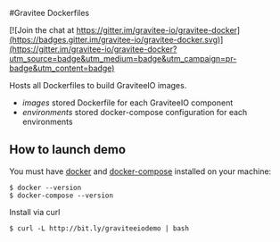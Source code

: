 #Gravitee Dockerfiles

[![Join the chat at https://gitter.im/gravitee-io/gravitee-docker](https://badges.gitter.im/gravitee-io/gravitee-docker.svg)](https://gitter.im/gravitee-io/gravitee-docker?utm_source=badge&utm_medium=badge&utm_campaign=pr-badge&utm_content=badge)

Hosts all Dockerfiles to build GraviteeIO images.
 
  * _images_ stored Dockerfile for each GraviteeIO component
  * _environments_ stored docker-compose configuration for each environments

## How to launch demo
You must have 
  [docker](http://docs.docker.com/installation/) and
  [docker-compose](http://docs.docker.com/compose/install/)
installed on your machine:

```
$ docker --version
$ docker-compose --version
```

Install via curl
```
$ curl -L http://bit.ly/graviteeiodemo | bash
```

